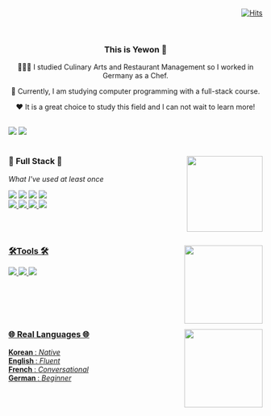 
<div align="right">
 <br>
 
[![Hits](https://hits.seeyoufarm.com/api/count/incr/badge.svg?url=https%3A%2F%2Fgithub.com%2Fgjbae1212%2Fhit-counter&count_bg=%23F6C5C5&title_bg=%23FFE3E3&icon=smugmug.svg&icon_color=%23FEFAFA&title=visits&edge_flat=false)](https://github.com/umyewon) 
 
</div>
<br>

<div align="center">
 <h3> This is Yewon 👋 </h3>
 <p>🧑🏻‍🍳 I studied Culinary Arts and Restaurant Management so I worked in Germany as a Chef.</p>
 <p>🌱 Currently, I am studying computer programming with a full-stack course. </p>
 <p>❤️ It is a great choice to study this field and I can not wait to learn more! </p> <br>
</div> 
<a href="https://www.notion.so/47700c2d97a64c94b8fff3438bf21fb7?v=3670e71fa1ec42eaa9776ce12e7bc8ea"><img src="https://img.shields.io/badge/CheckNotion-000000?style=flat&logo=Notion&logoColor=white"/></a>
<a href="mailto:"0816yw@gmail.com"><img src="https://img.shields.io/badge/0816yw@gmail.com-EA4335?style=flat&logo=gmail&logoColor=white"/></a>                                                                                                                                 
<h1></h1>


<div align="left">
<img align='right' src="https://github-readme-stats.vercel.app/api/top-langs/?username=umyewon&layout=compact" height="150">                 
<h3>📍 Full Stack️ 📍</h3>
<p><i>What I've used at least once</i></p>
<img src="https://img.shields.io/badge/Java-007396?style=flat&logo=Java&logoColor=white"/>
<img src="https://img.shields.io/badge/Oracle-F80000?style=flat&logo=Oracle&logoColor=white"/>
<img src="https://img.shields.io/badge/Tomcat-F8DC75?style=flat&logo=ApacheTomcat&logoColor=black"/>
<a href="https://spring.io/"><img src="https://img.shields.io/badge/Spring-6DB33F?style=flat&logo=Spring&logoColor=white"/><br>
<img src="https://img.shields.io/badge/HTML5-E34F26?style=flat&logo=Html5&logoColor=white"/> 
<img src="https://img.shields.io/badge/CSS3-1572B6?style=flat&logo=CSS3&logoColor=white"/>
<img src="https://img.shields.io/badge/JavaScript-F7DF1E?style=flat&logo=JavaScript&logoColor=white"/>
<img src="https://img.shields.io/badge/Jquery-0769AD?style=flat&logo=Jquery&logoColor=white"/>  
</div>
                                                                                            
                                                                                                                                 
           
<br><br>


<div  align="left">
<img align='right' src="https://github-readme-stats.vercel.app/api?username=umyewon&show_icons=true&theme=dracula" height="155">                  
<h3>🛠️Tools 🛠️</h3>
<img src="https://img.shields.io/badge/gitHub-181717?style=flat&logo=gitHub&logoColor=white"/>
<img src="https://img.shields.io/badge/Eclipse-2C2255?style=flat&logo=Eclipse&logoColor=white"/>
<img src="https://img.shields.io/badge/VSCode-007ACC?style=flat&logo=VisualStudioCode&logoColor=white"/>          
</div>                                                                                     

                   
                   
<br><br><br><h1></h1>
                                                                                                      
<div  align="left">       
<img align='right' src="http://mazassumnida.wtf/api/v2/generate_badge?boj=umyewon" height="155">                
<h3> 🌐 Real Languages 🌐</h3>                                                                                                      
<b>Korean </b>:  <i>Native</i> <br>
<b>English </b>: <i>Fluent</i> <br>
<b>French </b>: <i>Conversational</i> <br>
<b>German </b>: <i>Beginner</i>  <br>
</div>                   
<br>

                                                                                  
                                                                                     
<!--
**umyewon/umyewon** is a ✨ _special_ ✨ repository because its `README.md` (this file) appears on your GitHub profile.

Here are some ideas to get you started:

- 🔭 I’m currently working on ...
- 🌱 I’m currently learning ...
- 👯 I’m looking to collaborate on ...
- 🤔 I’m looking for help with ...
- 💬 Ask me about ...
- 📫 How to reach me: ...
- 😄 Pronouns: ...
- ⚡ Fun fact: ...
아이콘 https://simpleicons.org/
배지 https://shields.io/                                                                               
                                                                                  
-->
